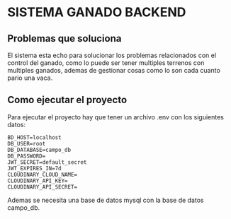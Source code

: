 # SISTEMA GANADO BACKEND

## Problemas que soluciona

El sistema esta echo para solucionar los problemas relacionados con el control del ganado,
como lo puede ser tener multiples terrenos con multiples ganados, ademas de gestionar
cosas como lo son cada cuanto pario una vaca.

## Como ejecutar el proyecto

Para ejecutar el proyecto hay que tener un archivo .env con los siguientes datos:

```
BD_HOST=localhost
DB_USER=root
DB_DATABASE=campo_db
DB_PASSWORD=
JWT_SECRET=default_secret
JWT_EXPIRES_IN=7d
CLOUDINARY_CLOUD_NAME=
CLOUDINARY_API_KEY=
CLOUDINARY_API_SECRET=
```

Ademas se necesita una base de datos mysql con la base de datos campo_db.

